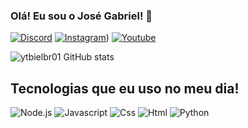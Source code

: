 
### Olá! Eu sou o José Gabriel! 🚀

[![Discord](https://img.shields.io/badge/Discord-7289DA?style=for-the-badge&logo=discord&logoColor=white)](https://discord.gg/MN3Kj4VZhJ) [![Instagram](https://img.shields.io/badge/Instagram-E4405F?style=for-the-badge&logo=instagram&logoColor=white)](https://www.instagram.com/josegabriel.1211/)) [![Youtube](https://img.shields.io/badge/YouTube-FF0000?style=for-the-badge&logo=youtube&logoColor=white)](https://www.youtube.com/ytbielbr)

![ytbielbr01 GitHub stats](https://github-readme-stats.vercel.app/api?username=ytbielbr01&show_icons=true&theme=radical)

## Tecnologias que eu uso no meu dia!

![Node.js](https://img.shields.io/badge/Node.js-43853D?style=for-the-badge&logo=node.js&logoColor=white) ![Javascript](https://img.shields.io/badge/JavaScript-F7DF1E?style=for-the-badge&logo=javascript&logoColor=black) ![Css](https://img.shields.io/badge/CSS-239120?&style=for-the-badge&logo=css3&logoColor=white) ![Html](https://img.shields.io/badge/HTML5-E34F26?style=for-the-badge&logo=html5&logoColor=white) ![Python](https://img.shields.io/badge/Python-14354C?style=for-the-badge&logo=python&logoColor=white)
